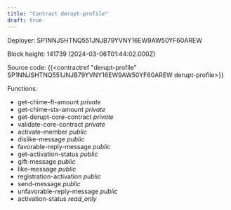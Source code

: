 ```yaml
---
title: "Contract derupt-profile"
draft: true
---
```

Deployer: SP1NNJSHTNQ551JNJB79YVNY16EW9AW50YF60AREW


 



Block height: 141739 (2024-03-06T01:44:02.000Z)

Source code: {{<contractref "derupt-profile" SP1NNJSHTNQ551JNJB79YVNY16EW9AW50YF60AREW derupt-profile>}}

Functions:

* get-chime-ft-amount _private_
* get-chime-stx-amount _private_
* get-derupt-core-contract _private_
* validate-core-contract _private_
* activate-member _public_
* dislike-message _public_
* favorable-reply-message _public_
* get-activation-status _public_
* gift-message _public_
* like-message _public_
* registration-activation _public_
* send-message _public_
* unfavorable-reply-message _public_
* activation-status _read_only_
